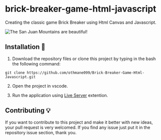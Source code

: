 # brick-breaker-game-html-javascript
Creating the classic game Brick Breaker using Html Canvas and Javascript.

![The San Juan Mountains are beautiful!](https://live.staticflickr.com/65535/52377208361_a2ac70582a_c.jpg)

## Installation 🔌
1. Download the repository files or clone this project by typing in the bash the following command:
```
git clone https://github.com/othmane099/Brick-Breaker-Game-Html-Javascript.git
```
2. Open the project in vscode.

3. Run the application using [Live Server](https://marketplace.visualstudio.com/items?itemName=ritwickdey.LiveServer) extention.


## Contributing 💡
If you want to contribute to this project and make it better with new ideas, your pull request is very welcomed. If you find any issue just put it in the repository issue section, thank you.
